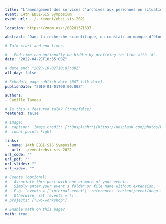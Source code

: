 ```yaml
---
title: "L’aménagement des services d’archives aux personnes en situation de handicap : aménagement et accueil."
event: 14th EBSI-SIS Symposium
event_url: ../../event/ebsi-sis-2022

location: https://zoom.us/j/88281371637

abstract: "Dans la recherche scientifique, on constate un manque d’étude sur l’accessibilité des services d’archives porté vers les personnes en situation de handicap. Il est pourtant important pour un service d’archives de se rendre accessible à tous et obligatoire par la loi depuis 2005. Le mémoire sera consacré aux actions mises en place pour les personnes en situation de handicap moteur dans les services d’archives. Pour cela, l’état des connaissances présente une étude de la définition du handicap par l’OMS et ce que l’état français considère comme un handicap moteur. Une recherche sur les bâtiments et les préconisation du Ministère de la Culture sur l’accueil des personnes en situation de handicap moteur. Une dernière partie sur les actions mises en place pour l’intégration des personnes en situation de handicap dans les institutions culturelles, dont dans les services d’archives. Pour l’étude de cas, nous avons sélectionné par le biais des projets scientifiques et culturels, trois services d’archives, les archives départementales de la Viennes, les archives départementales des Deux-Sèvres qui on remporté le premier prix « Patrimoine pour tous » en 2019, et les archives municipales de Saint-Brieuc qui sont lauréat du deuxième prix « Patrimoine pour tous » de 2020. Des entretiens auront lieu avec les responsables de la politique d’accueil des services et les professionnels au contact du public, afin de voir les actions mises en place et les comportements face a une personne en situation de handicap. Des études topographiques seront faites dans les services d’archives départementales pour analyser les méthodes d’aménagements."

# Talk start and end times.

#   End time can optionally be hidden by prefixing the line with `#`.
date: "2022-04-28T10:35:00Z"

# date_end: "2020-10-02T10:07:00Z"
all_day: false

# Schedule page publish date (NOT talk date).
publishDate: "2010-01-01T00:00:00Z"

authors:
- Camille Taveau

# Is this a featured talk? (true/false)
featured: false

# image:
#  caption: 'Image credit: [**Unsplash**](https://unsplash.com/photos/bzdhc5b3Bxs)'
#  focal_point: Right

links:
 - name: 14th EBSI-SIS Symposium
   url: ../event/ebsi-sis-2022
url_code: ""
url_pdf: ""
url_slides: ""
url_video: ""

# Events (optional).
#   Associate this post with one or more of your events.
#   Simply enter your event's folder or file name without extension.
#   E.g. `events = ["internal-event"]` references `content/event/deep-learning/index.md`.
#   Otherwise, set `events = []`.
# projects: ["uwo-workshop"]

# Enable math on this page?
math: true
---
```

